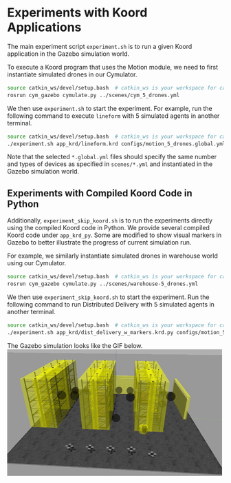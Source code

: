 # Experiments with Koord Applications

The main experiment script `experiment.sh` is to run a given Koord application
in the Gazebo simulation world. 

To execute a Koord program that uses the Motion module, we need to first
instantiate simulated drones in our Cymulator.

```bash
source catkin_ws/devel/setup.bash  # catkin_ws is your workspace for catkin
rosrun cym_gazebo cymulate.py ../scenes/cym_5_drones.yml
```

We then use `experiment.sh` to start the experiment.
For example, run the following command to execute `lineform` with 5 simulated
agents in another terminal.

```bash
source catkin_ws/devel/setup.bash  # catkin_ws is your workspace for catkin
./experiment.sh app_krd/lineform.krd configs/motion_5_drones.global.yml
```

Note that the selected `*.global.yml` files should specify the same number and types of devices as specified in
`scenes/*.yml` and instantiated in the Gazebo simulation world. 


## Experiments with Compiled Koord Code in Python  

Additionally, `experiment_skip_koord.sh` is to run the experiments directly using the compiled Koord code in Python.
We provide several compiled Koord code under `app_krd_py`. Some are modified to show visual markers in Gazebo
to better illustrate the progress of current simulation run.  

For example, we similarly instantiate simulated drones in warehouse world using our Cymulator.
```bash
source catkin_ws/devel/setup.bash  # catkin_ws is your workspace for catkin
rosrun cym_gazebo cymulate.py ../scenes/warehouse-5_drones.yml
```

We then use `experiment_skip_koord.sh` to start the experiment.
Run the following command to run Distributed Delivery with 5 simulated
agents in another terminal.
```bash
source catkin_ws/devel/setup.bash  # catkin_ws is your workspace for catkin
./experiment.sh app_krd/dist_delivery_w_markers.krd.py configs/motion_5_drones.global.yml
```

The Gazebo simulation looks like the GIF below.
![Warehouse Delivery](/docs/warehouse-delivery-sim.gif)
 
